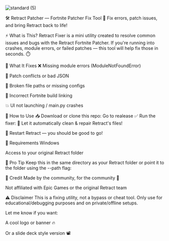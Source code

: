 ![standard (5)](https://github.com/user-attachments/assets/4407c48d-1f4f-4d7d-a9cb-3c43cc35bea6)

🛠️ Retract Patcher — Fortnite Patcher Fix Tool
🔧 Fix errors, patch issues, and bring Retract back to life!

⚡ What is This?
Retract Fixer is a mini utility created to resolve common issues and bugs with the Retract Fortnite Patcher.
If you're running into crashes, module errors, or failed patches — this tool will help fix those in seconds. ⏱️

🐞 What It Fixes
❌ Missing module errors (ModuleNotFoundError)

🧩 Patch conflicts or bad JSON

🔄 Broken file paths or missing configs

📄 Incorrect Fortnite build linking

💥 UI not launching / main.py crashes

🚀 How to Use
📥 Download or clone this repo:
Go to realease
✅ Run the fixer:
🧼 Let it automatically clean & repair Retract's files!

🔁 Restart Retract — you should be good to go!

📁 Requirements
Windows

Access to your original Retract folder

🧠 Pro Tip
Keep this in the same directory as your Retract folder
or point it to the folder using the --path flag:

🙏 Credit
Made by the community, for the community 💜

Not affiliated with Epic Games or the original Retract team

⚠️ Disclaimer
This is a fixing utility, not a bypass or cheat tool.
Only use for educational/debugging purposes and on private/offline setups.

Let me know if you want:

A cool logo or banner 🔥

Or a slide deck style version 📽️
